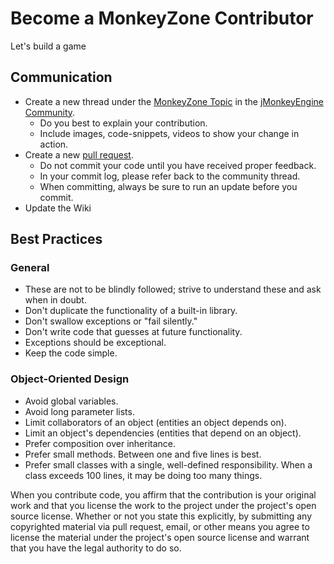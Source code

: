 # Become a MonkeyZone Contributor
Let's build a game

## Communication
* Create a new thread under the [MonkeyZone Topic](https://hub.jmonkeyengine.org/c/user-code-projects/monkeyzone) in the [jMonkeyEngine Community](https://hub.jmonkeyengine.org).
  * Do you best to explain your contribution.
  * Include images, code-snippets, videos to show your change in action.
* Create a new [pull request](https://help.github.com/articles/using-pull-requests).
  * Do not commit your code until you have received proper feedback.
  * In your commit log, please refer back to the community thread.
  * When committing, always be sure to run an update before you commit.
* Update the Wiki

## Best Practices
### General
* These are not to be blindly followed; strive to understand these and ask when in doubt.
* Don't duplicate the functionality of a built-in library.
* Don't swallow exceptions or "fail silently."
* Don't write code that guesses at future functionality.
* Exceptions should be exceptional.
* Keep the code simple.
### Object-Oriented Design
* Avoid global variables.
* Avoid long parameter lists.
* Limit collaborators of an object (entities an object depends on).
* Limit an object's dependencies (entities that depend on an object).
* Prefer composition over inheritance.
* Prefer small methods. Between one and five lines is best.
* Prefer small classes with a single, well-defined responsibility. When a class exceeds 100 lines, it may be doing too many things.

When you contribute code, you affirm that the contribution is your original work and that you license the work to the project under the project's open source license. Whether or not you state this explicitly, by submitting any copyrighted material via pull request, email, or other means you agree to license the material under the project's open source license and warrant that you have the legal authority to do so.
